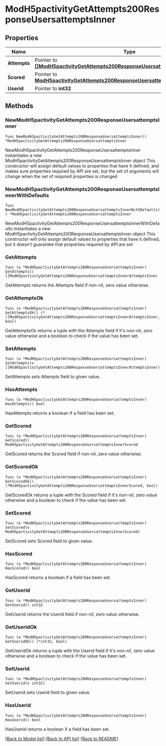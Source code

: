 # ModH5pactivityGetAttempts200ResponseUsersattemptsInner

## Properties

Name | Type | Description | Notes
------------ | ------------- | ------------- | -------------
**Attempts** | Pointer to [**[]ModH5pactivityGetAttempts200ResponseUsersattemptsInnerAttemptsInner**](ModH5pactivityGetAttempts200ResponseUsersattemptsInnerAttemptsInner.md) |  | [optional] 
**Scored** | Pointer to [**ModH5pactivityGetAttempts200ResponseUsersattemptsInnerScored**](ModH5pactivityGetAttempts200ResponseUsersattemptsInnerScored.md) |  | [optional] 
**Userid** | Pointer to **int32** | The user id | [optional] 

## Methods

### NewModH5pactivityGetAttempts200ResponseUsersattemptsInner

`func NewModH5pactivityGetAttempts200ResponseUsersattemptsInner() *ModH5pactivityGetAttempts200ResponseUsersattemptsInner`

NewModH5pactivityGetAttempts200ResponseUsersattemptsInner instantiates a new ModH5pactivityGetAttempts200ResponseUsersattemptsInner object
This constructor will assign default values to properties that have it defined,
and makes sure properties required by API are set, but the set of arguments
will change when the set of required properties is changed

### NewModH5pactivityGetAttempts200ResponseUsersattemptsInnerWithDefaults

`func NewModH5pactivityGetAttempts200ResponseUsersattemptsInnerWithDefaults() *ModH5pactivityGetAttempts200ResponseUsersattemptsInner`

NewModH5pactivityGetAttempts200ResponseUsersattemptsInnerWithDefaults instantiates a new ModH5pactivityGetAttempts200ResponseUsersattemptsInner object
This constructor will only assign default values to properties that have it defined,
but it doesn't guarantee that properties required by API are set

### GetAttempts

`func (o *ModH5pactivityGetAttempts200ResponseUsersattemptsInner) GetAttempts() []ModH5pactivityGetAttempts200ResponseUsersattemptsInnerAttemptsInner`

GetAttempts returns the Attempts field if non-nil, zero value otherwise.

### GetAttemptsOk

`func (o *ModH5pactivityGetAttempts200ResponseUsersattemptsInner) GetAttemptsOk() (*[]ModH5pactivityGetAttempts200ResponseUsersattemptsInnerAttemptsInner, bool)`

GetAttemptsOk returns a tuple with the Attempts field if it's non-nil, zero value otherwise
and a boolean to check if the value has been set.

### SetAttempts

`func (o *ModH5pactivityGetAttempts200ResponseUsersattemptsInner) SetAttempts(v []ModH5pactivityGetAttempts200ResponseUsersattemptsInnerAttemptsInner)`

SetAttempts sets Attempts field to given value.

### HasAttempts

`func (o *ModH5pactivityGetAttempts200ResponseUsersattemptsInner) HasAttempts() bool`

HasAttempts returns a boolean if a field has been set.

### GetScored

`func (o *ModH5pactivityGetAttempts200ResponseUsersattemptsInner) GetScored() ModH5pactivityGetAttempts200ResponseUsersattemptsInnerScored`

GetScored returns the Scored field if non-nil, zero value otherwise.

### GetScoredOk

`func (o *ModH5pactivityGetAttempts200ResponseUsersattemptsInner) GetScoredOk() (*ModH5pactivityGetAttempts200ResponseUsersattemptsInnerScored, bool)`

GetScoredOk returns a tuple with the Scored field if it's non-nil, zero value otherwise
and a boolean to check if the value has been set.

### SetScored

`func (o *ModH5pactivityGetAttempts200ResponseUsersattemptsInner) SetScored(v ModH5pactivityGetAttempts200ResponseUsersattemptsInnerScored)`

SetScored sets Scored field to given value.

### HasScored

`func (o *ModH5pactivityGetAttempts200ResponseUsersattemptsInner) HasScored() bool`

HasScored returns a boolean if a field has been set.

### GetUserid

`func (o *ModH5pactivityGetAttempts200ResponseUsersattemptsInner) GetUserid() int32`

GetUserid returns the Userid field if non-nil, zero value otherwise.

### GetUseridOk

`func (o *ModH5pactivityGetAttempts200ResponseUsersattemptsInner) GetUseridOk() (*int32, bool)`

GetUseridOk returns a tuple with the Userid field if it's non-nil, zero value otherwise
and a boolean to check if the value has been set.

### SetUserid

`func (o *ModH5pactivityGetAttempts200ResponseUsersattemptsInner) SetUserid(v int32)`

SetUserid sets Userid field to given value.

### HasUserid

`func (o *ModH5pactivityGetAttempts200ResponseUsersattemptsInner) HasUserid() bool`

HasUserid returns a boolean if a field has been set.


[[Back to Model list]](../README.md#documentation-for-models) [[Back to API list]](../README.md#documentation-for-api-endpoints) [[Back to README]](../README.md)


